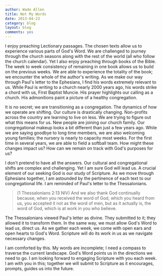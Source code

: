 ```yaml
---
author: Wade Allen
title: Not My Words
date: 2013-04-23
category: blog
layout: blog
comments: yes
---
```


I enjoy preaching Lectionary passages. The chosen texts allow us to experience various parts of God's Word. We are challenged to journey through the church seasons along with the rest of the world (all who follow the church calendar). Yet I also enjoy preaching through books of the Bible. The week to week consistency of remaining in one book allows us to build on the previous weeks. We are able to experience the totality of the book; we encounter the whole of the author's writing. As we make our way through Paul's letter to the Ephesians, I find his words extremely relevant to us. While Paul is writing to a church nearly 2000 years ago, his words strike a chord with us, First Baptist Muncie. His prayer highlights our calling as a church. His admonitions paint a picture of a healthy congregation.

It is no secret; we are transitioning as a congregation. The dynamics of how we operate are shifting. Our culture is drastically changing. Non-profits across the country are learning to live on less. We are trying to figure out what this means for us. New people are joining our church family. Our congregational makeup looks a bit different than just a few years ago. While we are saying goodbye to long time members, we are also welcoming young families; the nursery is nearly to capacity most weeks. For the first time in several years, we are able to field a softball team. How might these changes impact us? How can we remain on track with God's purposes for us?

I don't pretend to have all the answers. Our cultural and congregational shifts are complex and challenging. Yet I am sure God will lead us. A crucial element of our seeking God is our study of Scripture. As we move through Ephesians together, I am astounded by the pertinence of each text to our congregational life. I am reminded of Paul's letter to the Thessalonians. 

>(1 Thessalonians 2:13 NIV) And we also thank God continually because, when you received the word of God, which you heard from us, you accepted it not as the word of men, but as it actually is, the word of God, which is at work in you who believe. 

The Thessalonians viewed Paul's letter as divine. They submitted to it; they allowed it to transform them. In the same way, we must allow God's Word to lead us, direct us. As we gather each week, we come with open ears and open hearts to God's Word. Scripture will do its work in us as we navigate necessary changes.

I am comforted by this. My words are incomplete; I need a compass to traverse the current landscape. God's Word points us in the directions we need to go. I am looking forward to engaging Scripture with you each week. I am with you in this; together we will submit to Scripture as it encourages, prompts, guides us into the future.